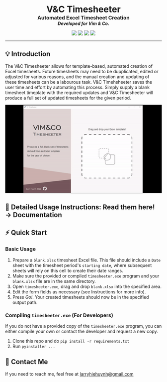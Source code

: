 <p align="center">
  <h1 align="center" style="margin: 0 auto 0 auto;">V&C Timesheeter</h1>
  <h3 align="center" style="margin: 0 auto 0 auto;">Automated Excel Timesheet Creation</h3>
  <h5 align="center" style="margin: 0 auto 0 auto;">Developed for Vim & Co.</h5>
</p>

<p align="center">
  <img src="https://img.shields.io/github/last-commit/LarryHH/VC_Timesheeter">
  <img src="https://img.shields.io/github/contributors/LarryHH/VC_Timesheeter">
  <img src="https://img.shields.io/github/issues/LarryHH/VC_Timesheeter">
  <img src="https://img.shields.io/github/stars/LarryHH/VC_Timesheeter">
</p>

___

## 💡 Introduction

The V&C Timesheeter allows for template-based, automated creation of Excel timesheets. Future timesheets may need to be dupplicated, edited or adjusted for various reasons, and the manual creation and updating of these timesheets can be a labourous task. V&C Timehsheeter saves the user time and effort by automating this process. Simply supply a blank timesheet timeplate with the required updates and V&C Timesheeter will produce a full set of updated timesheets for the given period. 

<p align="center">
  <img src="/docs/assets/basic_usage.gif" alt="animated" />
</p>

## 📔 Detailed Usage Instructions: Read them here! → Documentation

## ⚡️ Quick Start

### Basic Usage

1. Prepare a `blank.xlsx` timesheet Excel file. This file should include a `Date` sheet with the timesheet period's `starting date`, where subsequent sheets will rely on this cell to create their date ranges.
2. Make sure the provided or compiled `timesheeter.exe` program and your `blank.xlsx` file are in the same directory.
3. Open `timesheeter.exe`, drag and drop `blank.xlsx` into the specified area.
4. Edit the form fields as necessary (see Instructions for more info).
5. Press <i>Go!</i>. Your created timesheets should now be in the specified output path.

### Compiling `timesheeter.exe` (For Developers)

If you do not have a provided copy of the `timesheeter.exe` program, you can either compile your own or contact the developer and request a new copy.
1. Clone this repo and do `pip install -r requirements.txt`
2. Run `pyinstaller ...`

## 📝 Contact Me

If you need to reach me, feel free at larryhiehuynh@gmail.com


